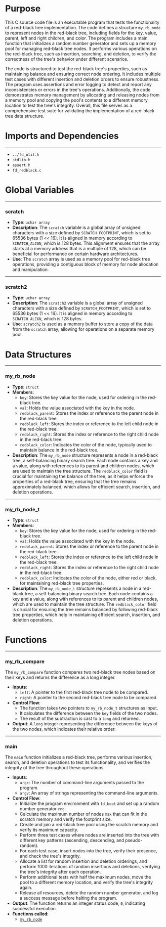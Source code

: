 # Purpose
This C source code file is an executable program that tests the functionality of a red-black tree implementation. The code defines a structure `my_rb_node` to represent nodes in the red-black tree, including fields for the key, value, parent, left and right children, and color. The program includes a main function that initializes a random number generator and sets up a memory pool for managing red-black tree nodes. It performs various operations on the red-black tree, such as insertion, searching, and deletion, to verify the correctness of the tree's behavior under different scenarios.

The code is structured to test the red-black tree's properties, such as maintaining balance and ensuring correct node ordering. It includes multiple test cases with different insertion and deletion orders to ensure robustness. The program uses assertions and error logging to detect and report any inconsistencies or errors in the tree's operations. Additionally, the code demonstrates memory management by allocating and releasing nodes from a memory pool and copying the pool's contents to a different memory location to test the tree's integrity. Overall, this file serves as a comprehensive test suite for validating the implementation of a red-black tree data structure.
# Imports and Dependencies

---
- `../fd_util.h`
- `stdlib.h`
- `assert.h`
- `fd_redblack.c`


# Global Variables

---
### scratch
- **Type**: `uchar array`
- **Description**: The `scratch` variable is a global array of unsigned characters with a size defined by `SCRATCH_FOOTPRINT`, which is set to 65536 bytes (1 << 16). It is aligned in memory according to `SCRATCH_ALIGN`, which is 128 bytes. This alignment ensures that the array starts at a memory address that is a multiple of 128, which can be beneficial for performance on certain hardware architectures.
- **Use**: The `scratch` array is used as a memory pool for red-black tree operations, providing a contiguous block of memory for node allocation and manipulation.


---
### scratch2
- **Type**: `uchar array`
- **Description**: The `scratch2` variable is a global array of unsigned characters with a size defined by `SCRATCH_FOOTPRINT`, which is set to 65536 bytes (1 << 16). It is aligned in memory according to `SCRATCH_ALIGN`, which is 128 bytes.
- **Use**: `scratch2` is used as a memory buffer to store a copy of the data from the `scratch` array, allowing for operations on a separate memory pool.


# Data Structures

---
### my\_rb\_node
- **Type**: `struct`
- **Members**:
    - `key`: Stores the key value for the node, used for ordering in the red-black tree.
    - `val`: Holds the value associated with the key in the node.
    - `redblack_parent`: Stores the index or reference to the parent node in the red-black tree.
    - `redblack_left`: Stores the index or reference to the left child node in the red-black tree.
    - `redblack_right`: Stores the index or reference to the right child node in the red-black tree.
    - `redblack_color`: Indicates the color of the node, typically used to maintain balance in the red-black tree.
- **Description**: The `my_rb_node` structure represents a node in a red-black tree, a self-balancing binary search tree. Each node contains a key and a value, along with references to its parent and children nodes, which are used to maintain the tree structure. The `redblack_color` field is crucial for maintaining the balance of the tree, as it helps enforce the properties of a red-black tree, ensuring that the tree remains approximately balanced, which allows for efficient search, insertion, and deletion operations.


---
### my\_rb\_node\_t
- **Type**: `struct`
- **Members**:
    - `key`: Stores the key value for the node, used for ordering in the red-black tree.
    - `val`: Holds the value associated with the key in the node.
    - `redblack_parent`: Stores the index or reference to the parent node in the red-black tree.
    - `redblack_left`: Stores the index or reference to the left child node in the red-black tree.
    - `redblack_right`: Stores the index or reference to the right child node in the red-black tree.
    - `redblack_color`: Indicates the color of the node, either red or black, for maintaining red-black tree properties.
- **Description**: The `my_rb_node_t` structure represents a node in a red-black tree, a self-balancing binary search tree. Each node contains a key and a value, along with references to its parent and children nodes, which are used to maintain the tree structure. The `redblack_color` field is crucial for ensuring the tree remains balanced by following red-black tree properties, which help in maintaining efficient search, insertion, and deletion operations.


# Functions

---
### my\_rb\_compare<!-- {{#callable:my_rb_compare}} -->
The `my_rb_compare` function compares two red-black tree nodes based on their keys and returns the difference as a long integer.
- **Inputs**:
    - `left`: A pointer to the first red-black tree node to be compared.
    - `right`: A pointer to the second red-black tree node to be compared.
- **Control Flow**:
    - The function takes two pointers to `my_rb_node_t` structures as input.
    - It calculates the difference between the `key` fields of the two nodes.
    - The result of the subtraction is cast to a `long` and returned.
- **Output**: A `long` integer representing the difference between the keys of the two nodes, which indicates their relative order.


---
### main<!-- {{#callable:main}} -->
The `main` function initializes a red-black tree, performs various insertion, search, and deletion operations to test its functionality, and verifies the integrity of the tree throughout these operations.
- **Inputs**:
    - `argc`: The number of command-line arguments passed to the program.
    - `argv`: An array of strings representing the command-line arguments.
- **Control Flow**:
    - Initialize the program environment with `fd_boot` and set up a random number generator `rng`.
    - Calculate the maximum number of nodes `max` that can fit in the scratch memory and verify the footprint size.
    - Create and join a red-black tree pool using the scratch memory and verify its maximum capacity.
    - Perform three test cases where nodes are inserted into the tree with different key patterns (ascending, descending, and pseudo-random).
    - For each test case, insert nodes into the tree, verify their presence, and check the tree's integrity.
    - Allocate a list for random insertion and deletion orderings, and perform 1000 iterations of random insertions and deletions, verifying the tree's integrity after each operation.
    - Perform additional tests with half the maximum nodes, move the pool to a different memory location, and verify the tree's integrity again.
    - Release all resources, delete the random number generator, and log a success message before halting the program.
- **Output**: The function returns an integer status code, `0`, indicating successful execution.
- **Functions called**:
    - [`my_rb_node`](#my_rb_node)


